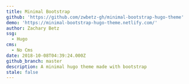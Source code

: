 ```yaml
---
title: Minimal Bootstrap
github: 'https://github.com/zwbetz-gh/minimal-bootstrap-hugo-theme'
demo: 'https://minimal-bootstrap-hugo-theme.netlify.com/'
author: Zachary Betz
ssg:
  - Hugo
cms:
  - No Cms
date: 2018-10-08T04:39:24.000Z
github_branch: master
description: A minimal hugo theme made with bootstrap
stale: false
---
```

